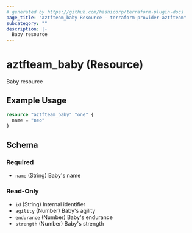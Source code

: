 ```yaml
---
# generated by https://github.com/hashicorp/terraform-plugin-docs
page_title: "aztfteam_baby Resource - terraform-provider-aztfteam"
subcategory: ""
description: |-
  Baby resource
---
```


# aztfteam_baby (Resource)

Baby resource

## Example Usage

```terraform
resource "aztfteam_baby" "one" {
  name = "neo"
}
```

<!-- schema generated by tfplugindocs -->
## Schema

### Required

- `name` (String) Baby's name

### Read-Only

- `id` (String) Internal identifier
- `agility` (Number) Baby's agility
- `endurance` (Number) Baby's endurance
- `strength` (Number) Baby's strength
